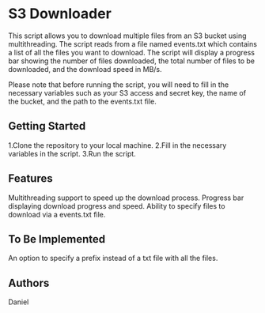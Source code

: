 # S3 Downloader

This script allows you to download multiple files from an S3 bucket using multithreading. The script reads from a file named events.txt which contains a list of all the files you want to download. The script will display a progress bar showing the number of files downloaded, the total number of files to be downloaded, and the download speed in MB/s.

Please note that before running the script, you will need to fill in the necessary variables such as your S3 access and secret key, the name of the bucket, and the path to the events.txt file.

## Getting Started
1.Clone the repository to your local machine.
2.Fill in the necessary variables in the script.
3.Run the script.

## Features
Multithreading support to speed up the download process.
Progress bar displaying download progress and speed.
Ability to specify files to download via a events.txt file.

## To Be Implemented
An option to specify a prefix instead of a txt file with all the files.
## Authors
Daniel
